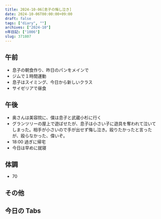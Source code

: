 ```yaml
---
title: 2024-10-06[息子の悔し泣き]
date: 2024-10-06T00:00:00+09:00
draft: false
tags: ["diary", ""]
archives: ["2024-10"]
n年日記: ["1006"]
slug: 371807
---
```


## 午前

- 息子の朝食作り、昨日のパンをメインで
- ジムで１時間運動
- 息子はスイミング、今日から新しいクラス
- サイゼリアで昼食

## 午後

- 奥さんは美容院に、僕は息子と武蔵小杉に行く
- グランツリーの屋上で遊ばせたが、息子は小さい子に遊具を奪われて泣いてしまった。相手が小さいので手が出せず悔し泣き。殴りたかったと言ったが、殴らなかった、偉いぞ。
- 18:00 過ぎに帰宅
- 今日は早めに就寝

## 体調

- 70

## その他

## 今日の Tabs
